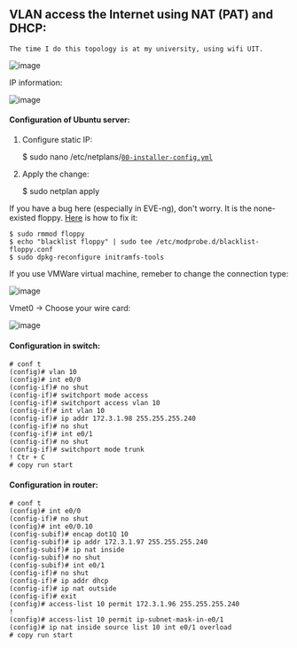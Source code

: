 ## VLAN access the Internet using NAT (PAT) and DHCP:
    The time I do this topology is at my university, using wifi UIT.

![image](https://user-images.githubusercontent.com/93396414/205857800-74971928-0a68-4a7f-8b80-d56a42878a91.png)

IP information:

![image](https://user-images.githubusercontent.com/93396414/205860602-97392d74-6b28-4bb7-9148-ade047b2e0cf.png)

#### Configuration of Ubuntu server:

1. Configure static IP:
    
    $ sudo nano /etc/netplans/[`00-installer-config.yml`](00-installer-config.yml)
    
2. Apply the change:

    $ sudo netplan apply
    
If you have a bug here (especially in EVE-ng), don't worry. It is the none-existed floppy. [Here] is how to fix it:
    
    $ sudo rmmod floppy
    $ echo "blacklist floppy" | sudo tee /etc/modprobe.d/blacklist-floppy.conf
    $ sudo dpkg-reconfigure initramfs-tools
    
If you use VMWare virtual machine, remeber to change the connection type:

![image](https://user-images.githubusercontent.com/93396414/207284271-95a1f77e-bb6c-4970-9698-40e5d4826dfc.png)

Vmet0 -> Choose your wire card:

![image](https://user-images.githubusercontent.com/93396414/207284491-a47863aa-3c63-4b07-9e26-27e6298835ec.png)

#### Configuration in switch:

    # conf t
    (config)# vlan 10
    (config)# int e0/0
    (config-if)# no shut
    (config-if)# switchport mode access
    (config-if)# switchport access vlan 10
    (config-if)# int vlan 10
    (config-if)# ip addr 172.3.1.98 255.255.255.240
    (config-if)# no shut
    (config-if)# int e0/1
    (config-if)# no shut
    (config-if)# switchport mode trunk
    ! Ctr + C
    # copy run start
    
#### Configuration in router:

    # conf t
    (config)# int e0/0
    (config-if)# no shut
    (config)# int e0/0.10
    (config-subif)# encap dot1Q 10
    (config-subif)# ip addr 172.3.1.97 255.255.255.240
    (config-subif)# ip nat inside
    (config-subif)# no shut
    (config-subif)# int e0/1
    (config-if)# no shut
    (config-if)# ip addr dhcp
    (config-if)# ip nat outside
    (config-if)# exit
    (config)# access-list 10 permit 172.3.1.96 255.255.255.240
    ! 
    (config)# access-list 10 permit ip-subnet-mask-in-e0/1
    (config)# ip nat inside source list 10 int e0/1 overload
    # copy run start
    
[Here]: https://askubuntu.com/questions/719058/blk-update-request-i-o-error-dev-fd0-sector-0

